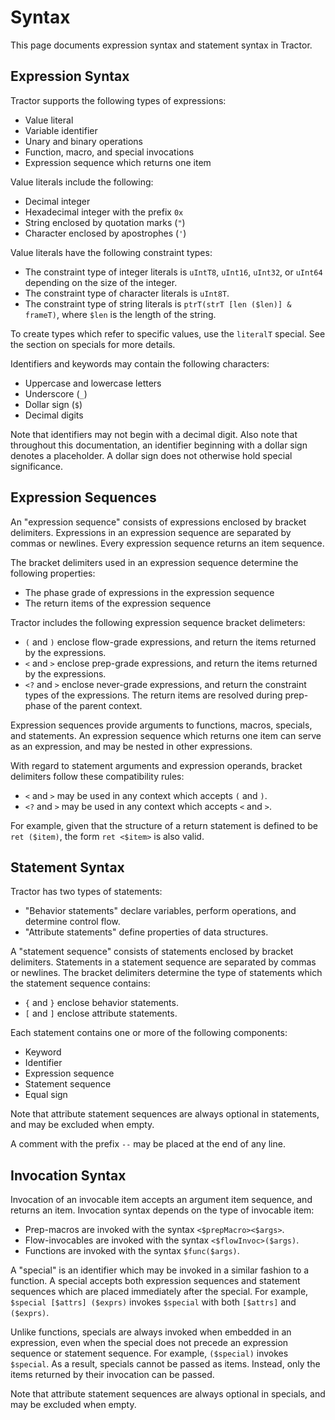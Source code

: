 
# Syntax

This page documents expression syntax and statement syntax in Tractor.

## Expression Syntax

Tractor supports the following types of expressions:

* Value literal
* Variable identifier
* Unary and binary operations
* Function, macro, and special invocations
* Expression sequence which returns one item

Value literals include the following:

* Decimal integer
* Hexadecimal integer with the prefix `0x`
* String enclosed by quotation marks (`"`)
* Character enclosed by apostrophes (`'`)

Value literals have the following constraint types:

* The constraint type of integer literals is `uIntT8`, `uInt16`, `uInt32`, or `uInt64` depending on the size of the integer.
* The constraint type of character literals is `uInt8T`.
* The constraint type of string literals is `ptrT(strT [len ($len)] & frameT)`, where `$len` is the length of the string.

To create types which refer to specific values, use the `literalT` special. See the section on specials for more details.

Identifiers and keywords may contain the following characters:

* Uppercase and lowercase letters
* Underscore (`_`)
* Dollar sign (`$`)
* Decimal digits

Note that identifiers may not begin with a decimal digit. Also note that throughout this documentation, an identifier beginning with a dollar sign denotes a placeholder. A dollar sign does not otherwise hold special significance.

## Expression Sequences

An "expression sequence" consists of expressions enclosed by bracket delimiters. Expressions in an expression sequence are separated by commas or newlines. Every expression sequence returns an item sequence.

The bracket delimiters used in an expression sequence determine the following properties:

* The phase grade of expressions in the expression sequence
* The return items of the expression sequence

Tractor includes the following expression sequence bracket delimeters:

* `(` and `)` enclose flow-grade expressions, and return the items returned by the expressions.
* `<` and `>` enclose prep-grade expressions, and return the items returned by the expressions.
* `<?` and `>` enclose never-grade expressions, and return the constraint types of the expressions. The return items are resolved during prep-phase of the parent context.

Expression sequences provide arguments to functions, macros, specials, and statements. An expression sequence which returns one item can serve as an expression, and may be nested in other expressions.

With regard to statement arguments and expression operands, bracket delimiters follow these compatibility rules:

* `<` and `>` may be used in any context which accepts `(` and `)`.
* `<?` and `>` may be used in any context which accepts `<` and `>`.

For example, given that the structure of a return statement is defined to be `ret ($item)`, the form `ret <$item>` is also valid.

## Statement Syntax

Tractor has two types of statements:

* "Behavior statements" declare variables, perform operations, and determine control flow.
* "Attribute statements" define properties of data structures.

A "statement sequence" consists of statements enclosed by bracket delimiters. Statements in a statement sequence are separated by commas or newlines. The bracket delimiters determine the type of statements which the statement sequence contains:

* `{` and `}` enclose behavior statements.
* `[` and `]` enclose attribute statements.

Each statement contains one or more of the following components:

* Keyword
* Identifier
* Expression sequence
* Statement sequence
* Equal sign

Note that attribute statement sequences are always optional in statements, and may be excluded when empty.

A comment with the prefix `--` may be placed at the end of any line.

## Invocation Syntax

Invocation of an invocable item accepts an argument item sequence, and returns an item. Invocation syntax depends on the type of invocable item:

* Prep-macros are invoked with the syntax `<$prepMacro><$args>`.
* Flow-invocables are invoked with the syntax `<$flowInvoc>($args)`.
* Functions are invoked with the syntax `$func($args)`.

A "special" is an identifier which may be invoked in a similar fashion to a function. A special accepts both expression sequences and statement sequences which are placed immediately after the special. For example, `$special [$attrs] ($exprs)` invokes `$special` with both `[$attrs]` and `($exprs)`.

Unlike functions, specials are always invoked when embedded in an expression, even when the special does not precede an expression sequence or statement sequence. For example, `($special)` invokes `$special`. As a result, specials cannot be passed as items. Instead, only the items returned by their invocation can be passed.

Note that attribute statement sequences are always optional in specials, and may be excluded when empty.


